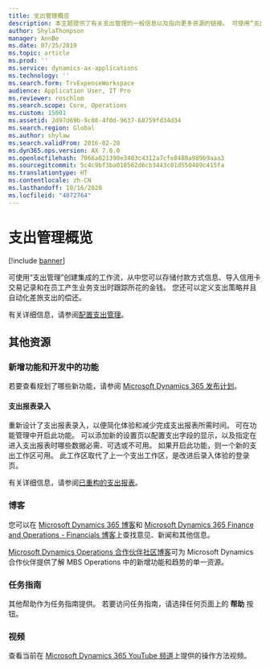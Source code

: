 ```yaml
---
title: 支出管理概览
description: 本主题提供了有关支出管理的一般信息以及指向更多资源的链接。 可使用“支出管理”创建集成的工作流，从中您可以存储付款方式信息、导入信用卡交易记录和在员工产生业务支出时跟踪所花的金钱。
author: ShylaThompson
manager: AnnBe
ms.date: 07/25/2019
ms.topic: article
ms.prod: ''
ms.service: dynamics-ax-applications
ms.technology: ''
ms.search.form: TrvExpenseWorkspace
audience: Application User, IT Pro
ms.reviewer: roschlom
ms.search.scope: Core, Operations
ms.custom: 15001
ms.assetid: 2d97d69b-9c08-4f0d-9637-68759fd34d34
ms.search.region: Global
ms.author: shylaw
ms.search.validFrom: 2016-02-28
ms.dyn365.ops.version: AX 7.0.0
ms.openlocfilehash: 7066a021390e3403c4312a7cfe8488a989b9aaa3
ms.sourcegitcommit: 5c4c9bf3ba018562d6cb3443c01d550489c415fa
ms.translationtype: HT
ms.contentlocale: zh-CN
ms.lasthandoff: 10/16/2020
ms.locfileid: "4072764"
---
```

# <a name="expense-management-overview"></a>支出管理概览

[!include [banner](../includes/banner.md)]

可使用“支出管理”创建集成的工作流，从中您可以存储付款方式信息、导入信用卡交易记录和在员工产生业务支出时跟踪所花的金钱。 您还可以定义支出策略并且自动化差旅支出的偿还。

有关详细信息，请参阅[配置支出管理](plan-expense-management.md)。

## <a name="additional-resources"></a>其他资源

### <a name="whats-new-and-in-development"></a>新增功能和开发中的功能

若要查看规划了哪些新功能，请参阅 [Microsoft Dynamics 365 发布计划](https://go.microsoft.com/fwlink/?linkid=2010158)。

#### <a name="expense-report-entry"></a>支出报表录入

重新设计了支出报表录入，以便简化体验和减少完成支出报表所需时间。 可在功能管理中开启此功能。 可以添加新的设置页以配置支出字段的显示，以及指定在进入支出报表时哪些数据必需、可选或不可用。 如果开启此功能，则一个新的支出工作区可用。 此工作区取代了上一个支出工作区，是改进后录入体验的登录页。

有关详细信息，请参阅[已重构的支出报表](ExpenseWorkspaceNew.md)。

### <a name="blogs"></a>博客

您可以在 [Microsoft Dynamics 365 博客](https://community.dynamics.com/b/msftdynamicsblog?c=Enterprise)和 [Microsoft Dynamics 365 Finance and Operations - Financials 博客](https://community.dynamics.com/365/financeandoperations/b/financials)上查找意见、新闻和其他信息。

[Microsoft Dynamics Operations 合作伙伴社区博客](https://community.dynamics.com/partner/b/operationspartnercommunityblog)可为 Microsoft Dynamics 合作伙伴提供了解 MBS Operations 中的新增功能和趋势的单一资源。

### <a name="task-guides"></a>任务指南

其他帮助作为任务指南提供。 若要访问任务指南，请选择任何页面上的 **帮助** 按钮。

### <a name="videos"></a>视频

查看当前在 [Microsoft Dynamics 365 YouTube 频道](https://www.youtube.com/channel/UCJGCg4rB3QSs8y_1FquelBQ)上提供的操作方法视频。
